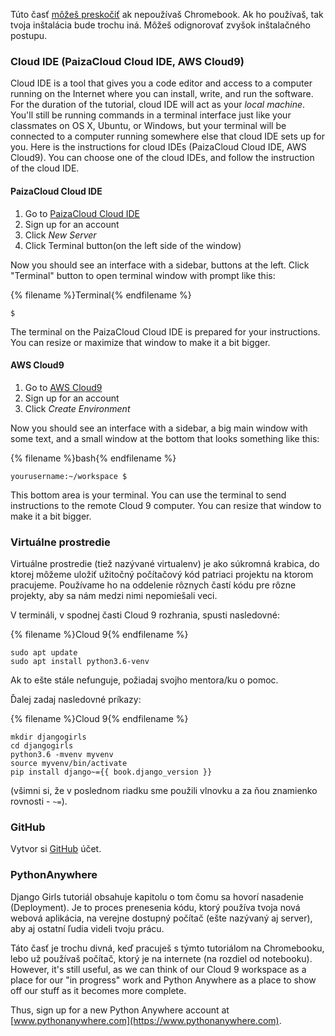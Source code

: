 Túto časť [môžeš preskočiť](http://tutorial.djangogirls.org/en/installation/#install-python) ak nepoužívaš Chromebook. Ak ho používaš, tak tvoja inštalácia bude trochu iná. Môžeš odignorovať zvyšok inštalačného postupu.

### Cloud IDE (PaizaCloud Cloud IDE, AWS Cloud9)

Cloud IDE is a tool that gives you a code editor and access to a computer running on the Internet where you can install, write, and run the software. For the duration of the tutorial, cloud IDE will act as your *local machine*. You'll still be running commands in a terminal interface just like your classmates on OS X, Ubuntu, or Windows, but your terminal will be connected to a computer running somewhere else that cloud IDE sets up for you. Here is the instructions for cloud IDEs (PaizaCloud Cloud IDE, AWS Cloud9). You can choose one of the cloud IDEs, and follow the instruction of the cloud IDE.

#### PaizaCloud Cloud IDE

1. Go to [PaizaCloud Cloud IDE](https://paiza.cloud/)
2. Sign up for an account
3. Click *New Server*
4. Click Terminal button(on the left side of the window)

Now you should see an interface with a sidebar, buttons at the left. Click "Terminal" button to open terminal window with prompt like this:

{% filename %}Terminal{% endfilename %}

    $
    

The terminal on the PaizaCloud Cloud IDE is prepared for your instructions. You can resize or maximize that window to make it a bit bigger.

#### AWS Cloud9

1. Go to [AWS Cloud9](https://aws.amazon.com/cloud9/)
2. Sign up for an account
3. Click *Create Environment*

Now you should see an interface with a sidebar, a big main window with some text, and a small window at the bottom that looks something like this:

{% filename %}bash{% endfilename %}

    yourusername:~/workspace $
    

This bottom area is your terminal. You can use the terminal to send instructions to the remote Cloud 9 computer. You can resize that window to make it a bit bigger.

### Virtuálne prostredie

Virtuálne prostredie (tiež nazývané virtualenv) je ako súkromná krabica, do ktorej môžeme uložiť užitočný počítačový kód patriaci projektu na ktorom pracujeme. Používame ho na oddelenie rôznych častí kódu pre rôzne projekty, aby sa nám medzi nimi nepomiešali veci.

V termináli, v spodnej časti Cloud 9 rozhrania, spusti nasledovné:

{% filename %}Cloud 9{% endfilename %}

    sudo apt update
    sudo apt install python3.6-venv
    

Ak to ešte stále nefunguje, požiadaj svojho mentora/ku o pomoc.

Ďalej zadaj nasledovné príkazy:

{% filename %}Cloud 9{% endfilename %}

    mkdir djangogirls
    cd djangogirls
    python3.6 -mvenv myvenv
    source myvenv/bin/activate
    pip install django~={{ book.django_version }}
    

(všimni si, že v poslednom riadku sme použili vlnovku a za ňou znamienko rovnosti - `~=`).

### GitHub

Vytvor si [GitHub](https://github.com) účet.

### PythonAnywhere

Django Girls tutoriál obsahuje kapitolu o tom čomu sa hovorí nasadenie (Deployment). Je to proces prenesenia kódu, ktorý používa tvoja nová webová aplikácia, na verejne dostupný počítač (ešte nazývaný aj server), aby aj ostatní ľudia videli tvoju prácu.

Táto časť je trochu divná, keď pracuješ s týmto tutoriálom na Chromebooku, lebo už používaš počítač, ktorý je na internete (na rozdiel od notebooku). However, it's still useful, as we can think of our Cloud 9 workspace as a place for our "in progress" work and Python Anywhere as a place to show off our stuff as it becomes more complete.

Thus, sign up for a new Python Anywhere account at [www.pythonanywhere.com](https://www.pythonanywhere.com).